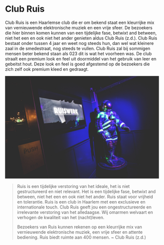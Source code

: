 # Club Ruis

Club Ruis is een Haarlemse club die er om bekend staat een kleurrijke mix van vernieuwende elektronische muziek en een vrije sfeer. De bezoekers die hier binnen komen kunnen van een tijdelijke fase, betwixt and between, niet het een en ook niet het ander genieten aldus Club Ruis (z.d.). Club Ruis bestaat onder tussen 4 jaar en weet nog steeds hun, dan wel wat kleinere zaal in de smedestraat, nog steeds te vullen. Club Ruis zal bij sommigen mensen beter bekend staan als 023 dit is wat het voorheen was. De club straalt een premium look en feel uit doormiddel van het gebruik van leer en gebeitst hout. Deze look en feel is goed afgestemd op de bezoekers die zich zelf ook premium kleed en gedraagt.

![ingang Club Ruis](../assets/images/club-ruis-ingang.jpg)

> Ruis is een tijdelijke verstoring van het ideale, het is niet gestructureerd en niet relevant. Het is een tijdelijke fase, betwixt and between, niet het een en ook niet het ander. Ruis staat voor vrijheid en tolerantie. Ruis is een club in Haarlem met een exclusieve en internationale touch. Club Ruis geeft jou een ongestructureerde en irrelevante verstoring van het alledaagse. Wij omarmen welvaart en verhogen de kwaliteit van het (nacht)leven.
>
> Bezoekers van Ruis kunnen rekenen op een kleurrijke mix van vernieuwende elektronische muziek, een vrije sfeer en attente bediening. Ruis biedt ruimte aan 400 mensen. ~ Club Ruis (z.d.)
